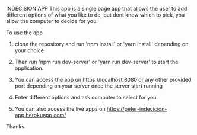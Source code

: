  INDECISION APP
This app is a single page app that allows the user to add different options of what you like to do, but dont know which to pick, you allow the computer to decide for you.

To use the app

1. clone the repository and run 'npm install' or 'yarn install' depending on your choice

2. Then run 'npm run dev-server' or 'yarn run dev-server' to start the application. 

3. You can access the app on https://localhost:8080 or any other provided port depending on your server once the server start running

4. Enter different options and ask computer to select for you.

5. You can also access the live apps on https://peter-indecicion-app.herokuapp.com/

Thanks